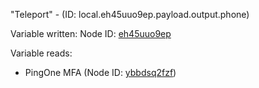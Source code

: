 "Teleport" - (ID: local.eh45uuo9ep.payload.output.phone)

Variable written:
Node ID: [eh45uuo9ep](../nodes/eh45uuo9ep.md)

Variable reads:
* PingOne MFA (Node ID: [ybbdsq2fzf](../nodes/ybbdsq2fzf.md))
